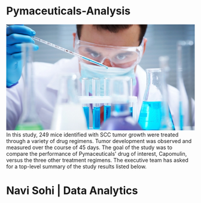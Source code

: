 # Pymaceuticals-Analysis

![Laboratory](Images/Laboratory.jpg)
In this study, 249 mice identified with SCC tumor growth were treated through a variety of drug regimens. Tumor development was observed and measured over the course of 45 days. The goal of the study was to compare the performance of Pymaceuticals' drug of interest, Capomulin, versus the three other treatment regimens. The executive team has asked for a top-level summary of the study results listed below.



















# Navi Sohi | Data Analytics